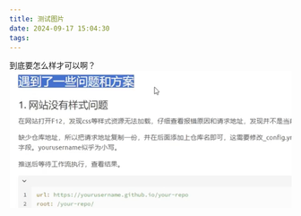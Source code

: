 ```yaml
---
title: 测试图片
date: 2024-09-17 15:04:30
tags:
---
```

到底要怎么样才可以啊？
![alt text](<CleanShot 2024-09-16 at 16.55.39@2x.png>)